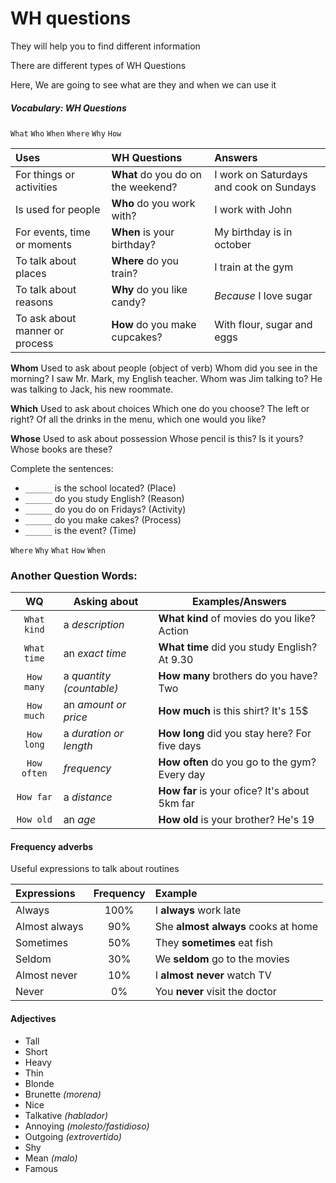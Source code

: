 # WH questions
They will help you to find different information

There are different types of WH Questions

Here, We are going to see what are they and when we can use it

##### Vocabulary: WH Questions
`What` `Who` `When` `Where` `Why` `How`

|Uses|WH Questions|Answers|
|:-|:-|:-|
|For things or activities|**What** do you do on the weekend?|I work on Saturdays and cook on Sundays|
|Is used for people|**Who** do you work with?|I work with John|
|For events, time or moments|**When** is your birthday?|My birthday is in october|
|To talk about places|**Where** do you train?|I train at the gym|
|To talk about reasons|**Why** do you like candy?|_Because_ I love sugar|
|To ask about manner or process|**How** do you make cupcakes?|With flour, sugar and eggs|

**Whom**
Used to ask about people (object of verb)
Whom did you see in the morning?  I saw Mr. Mark, my English teacher.
Whom was Jim talking to? He was talking to Jack, his new roommate.

**Which**
Used to ask about choices
Which one do you choose? The left or right?
Of all the drinks in the menu, which one would you like?

**Whose**
Used to ask about possession
Whose pencil is this? Is it yours?
Whose books are these?

Complete the sentences:
- `______` is the school located? (Place)
- `______` do you study English? (Reason)
- `______` do you do on Fridays? (Activity)
- `______` do you make cakes? (Process)
- `______` is the event? (Time)

`Where` `Why` `What` `How` `When`

### Another Question Words:
|WQ|Asking about|Examples/Answers|
|:-:|-|-|
|`What kind`|a *_description_*|**What kind** of movies do you like? Action|
|`What time`|an *_exact time_*|**What time** did you study English? At 9.30|
|`How many`|a *_quantity (countable)_*|**How many** brothers do you have? Two|
|`How much`|an *_amount or price_*|**How much** is this shirt? It's 15$|
|`How long`|a *_duration or length_*|**How long** did you stay here? For five days|
|`How often`|*_frequency_*|**How often** do you go to the gym? Every day|
|`How far`|a *_distance_*|**How far** is your ofice? It's about 5km far|
|`How old`|an *_age_*|**How old** is your brother? He's 19|

#### Frequency adverbs
Useful expressions to talk about routines

|Expressions|Frequency|Example|
|:-|:-:|:-|
|Always|100%|I **always** work late|
|Almost always|90%|She **almost always** cooks at home|
|Sometimes|50%|They **sometimes** eat fish|
|Seldom|30%|We **seldom** go to the movies|
|Almost never|10%|I **almost never** watch TV|
|Never|0%|You **never** visit the doctor|

#### Adjectives

- Tall
- Short
- Heavy
- Thin
- Blonde
- Brunette _(morena)_
- Nice
- Talkative _(hablador)_
- Annoying _(molesto/fastidioso)_
- Outgoing _(extrovertido)_
- Shy
- Mean _(malo)_
- Famous
